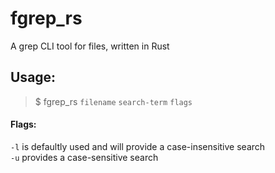 # fgrep_rs
A grep CLI tool for files, written in Rust  

## Usage:
> $ fgrep_rs `filename` `search-term` `flags`

#### Flags:
`-l` is defaultly used and will provide a case-insensitive search  
`-u` provides a case-sensitive search  
